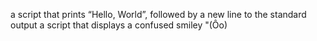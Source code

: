 a script that prints “Hello, World”, followed by a new line to the standard output
a script that displays a confused smiley "(Ôo)
